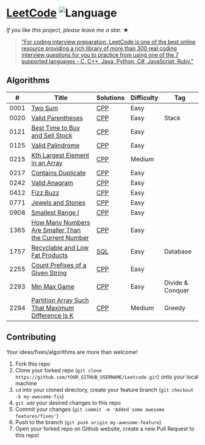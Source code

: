# [LeetCode](https://leetcode.com/problemset/algorithms/) ![Language](https://img.shields.io/badge/language-CPP%20-blue.svg) 

_If you like this project, please leave me a star._ &#9733;

> ["For coding interview preparation, LeetCode is one of the best online resource providing a rich library of more than 300 real coding interview questions for you to practice from using one of the 7 supported languages - C, C++, Java, Python, C#, JavaScript, Ruby."](https://www.quora.com/How-effective-is-Leetcode-for-preparing-for-technical-interviews)

## Algorithms

| #    | Title                                                                                                                                       | Solutions                                | Difficulty | Tag              |
| ---- | ------------------------------------------------------------------------------------------------------------------------------------------- | ---------------------------------------- | ---------- | ---------------- |
| 0001 | [Two Sum](https://leetcode.com/problems/two-sum/)                                                                                           | [CPP](../master/cpp_solutions/_1.cpp)    | Easy       |                  |
| 0020 | [Valid Parentheses](https://leetcode.com/problems/valid-parentheses/)                                                                       | [CPP](../master/cpp_solutions/_20.cpp)   | Easy       | Stack            |
| 0121 | [Best Time to Buy and Sell Stock](https://leetcode.com/problems/best-time-to-buy-and-sell-stock/)                                           | [CPP](../master/cpp_solutions/_121.cpp)  | Easy       |                  |
| 0125 | [Valid Palindrome](https://leetcode.com/problems/valid-palindrome/)                                                                         | [CPP](../master/cpp_solutions/_125.cpp)  | Easy       |                  |
| 0215 | [Kth Largest Element in an Array](https://leetcode.com/problems/kth-largest-element-in-an-array/)                                           | [CPP](../master/cpp_solutions15.cpp)     | Medium     |                  |
| 0217 | [Contains Duplicate](https://leetcode.com/problems/contains-duplicate/)                                                                     | [CPP](../master/cpp_solutions/_217.cpp)  | Easy       |                  |
| 0242 | [Valid Anagram](https://leetcode.com/problems/valid-anagram/)                                                                               | [CPP](../master/cpp_solutions/_242.cpp)  | Easy       |                  |
| 0412 | [Fizz Buzz](https://leetcode.com/problems/fizz-buzz/)                                                                                       | [CPP](../master/cpp_solutions/_412.cpp)  | Easy       |                  |
| 0771 | [Jewels and Stones](https://leetcode.com/problems/jewels-and-stones/)                                                                       | [CPP](../master/cpp_solutions/_771.cpp)  | Easy       |                  |
| 0908 | [Smallest Range I](https://leetcode.com/problems/smallest-range-i/)                                                                         | [CPP](../master/cpp_solutions/_908.cpp)  | Easy       |                  |
| 1365 | [How Many Numbers Are Smaller Than the Current Number](https://leetcode.com/problems/how-many-numbers-are-smaller-than-the-current-number/) | [CPP](../master/cpp_solutions/_1365.cpp) | Easy       |                  |
| 1757 | [Recyclable and Low Fat Products](https://leetcode.com/problems/recyclable-and-low-fat-products/)                                           | [SQL](../master/cpp_solutions/_1757.txt) | Easy       | Database         |
| 2255 | [Count Prefixes of a Given String](https://leetcode.com/problems/count-prefixes-of-a-given-string/)                                         | [CPP](../master/cpp_solutions/_2255.cpp) | Easy       |                  |
| 2293 | [Min Max Game](https://leetcode.com/problems/min-max-game/)                                                                                 | [CPP](../master/cpp_solutions/_2293.cpp) | Easy       | Divide & Conquer |
| 2294 | [Partition Array Such That Maximum Difference Is K](https://leetcode.com/problems/partition-array-such-that-maximum-difference-is-k/)       | [CPP](../master/cpp_solutions/_2294.cpp) | Medium     | Greedy           |


## Contributing
Your ideas/fixes/algorithms are more than welcome!

1. Fork this repo
2. Clone your forked repo (`git clone https://github.com/YOUR_GITHUB_USERNAME/Leetcode.git`) onto your local machine
3. `cd` into your cloned directory, create your feature branch (`git checkout -b my-awesome-fix`)
4. `git add` your desired changes to this repo
5. Commit your changes (`git commit -m 'Added some awesome features/fixes'`)
6. Push to the branch (`git push origin my-awesome-feature`)
7. Open your forked repo on Github website, create a new Pull Request to this repo!


